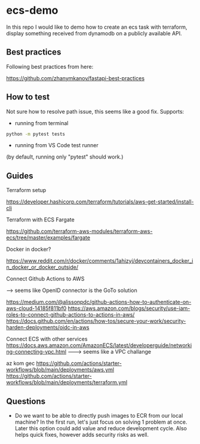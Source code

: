 # ecs-demo
In this repo I would like to demo how to create an ecs task with terraform, display  something received from dynamodb on a publicly available API.


## Best practices
Following best practices from here:

https://github.com/zhanymkanov/fastapi-best-practices


## How to test
Not sure how to resolve path issue, this seems like a good fix. 
Supports:
- running from terminal
``` sh 
python -m pytest tests
```

- running from VS Code test runner


(by default, running only "pytest" should work.)


## Guides

Terraform setup

https://developer.hashicorp.com/terraform/tutorials/aws-get-started/install-cli


Terraform with ECS Fargate 

https://github.com/terraform-aws-modules/terraform-aws-ecs/tree/master/examples/fargate


Docker in docker? 

https://www.reddit.com/r/docker/comments/1ahizyj/devcontainers_docker_in_docker_or_docker_outside/



Connect Github Actions to AWS

--> seems like OpenID connector is the GoTo solution

https://medium.com/@alissonpdc/github-actions-how-to-authenticate-on-aws-cloud-14185f811bf0
https://aws.amazon.com/blogs/security/use-iam-roles-to-connect-github-actions-to-actions-in-aws/
https://docs.github.com/en/actions/how-tos/secure-your-work/security-harden-deployments/oidc-in-aws


Connect ECS with other services
https://docs.aws.amazon.com/AmazonECS/latest/developerguide/networking-connecting-vpc.html
---> seems like a VPC challange


az kom gec
https://github.com/actions/starter-workflows/blob/main/deployments/aws.yml
https://github.com/actions/starter-workflows/blob/main/deployments/terraform.yml


## Questions
- Do we want to be able to directly push images to ECR from our local machine?
In the first run, let's just focus on solving 1 problem at once. Later this option could add value and reduce development cycle.
Also helps quick fixes, however adds security risks as well.

